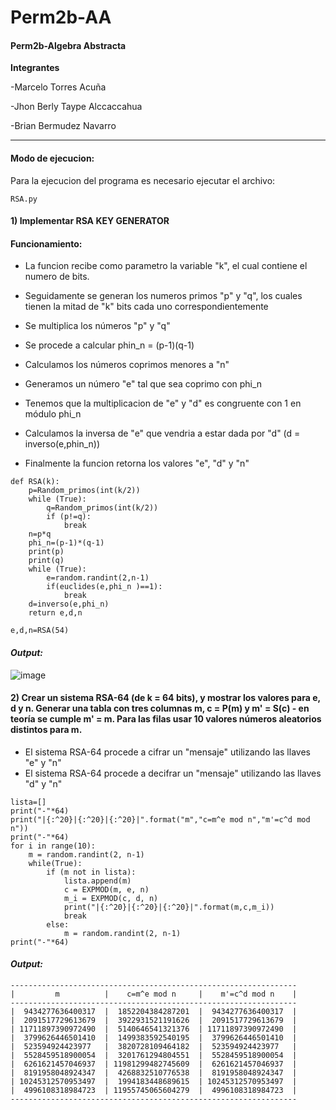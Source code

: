 # Perm2b-AA
####  Perm2b-Algebra Abstracta

**Integrantes**

-Marcelo Torres Acuña

-Jhon Berly Taype Alccaccahua 

-Brian Bermudez Navarro

------------

#### Modo de ejecucion:

Para la ejecucion del programa es necesario ejecutar el archivo:

```
RSA.py
```

#### **1) Implementar RSA KEY GENERATOR**

#### Funcionamiento:

- La funcion recibe como parametro la variable "k", el cual contiene el numero de bits.

- Seguidamente se generan los numeros primos "p" y "q", los cuales tienen la mitad de "k" bits cada uno correspondientemente 

- Se multiplica los números "p" y "q" 

- Se procede a calcular phin_n = (p-1)(q-1)

- Calculamos los números coprimos menores a "n"

- Generamos un número "e" tal que sea coprimo con phi_n

- Tenemos que la multiplicacion de "e" y "d" es congruente con 1 en módulo phi_n

- Calculamos la inversa de "e" que vendria a estar dada por "d" (d = inverso(e,phin_n))

- Finalmente la funcion retorna los valores "e", "d" y "n"

```
def RSA(k):    
    p=Random_primos(int(k/2))
    while (True):
        q=Random_primos(int(k/2))
        if (p!=q):
            break
    n=p*q
    phi_n=(p-1)*(q-1)
    print(p)
    print(q)
    while (True):
        e=random.randint(2,n-1)
        if(euclides(e,phi_n )==1):
            break    
    d=inverso(e,phi_n)    
    return e,d,n
    
e,d,n=RSA(54)
```

#### *Output:*

![image](https://user-images.githubusercontent.com/90937895/175451909-09fc7eec-29bb-4759-89b1-9a2659a9249d.png)




#### **2) Crear un sistema RSA-64 (de k = 64 bits), y mostrar los valores para e, d y n. Generar una tabla con tres columnas m, c = P(m) y m' = S(c) - en teoría se cumple m' = m. Para las filas usar 10 valores números aleatorios distintos para m.**

- El sistema RSA-64 procede a cifrar un "mensaje" utilizando las llaves "e" y "n"
- El sistema RSA-64 procede a decifrar un "mensaje" utilizando las llaves "d" y "n"

```
lista=[]
print("-"*64)
print("|{:^20}|{:^20}|{:^20}|".format("m","c=m^e mod n","m'=c^d mod n"))
print("-"*64)
for i in range(10):
    m = random.randint(2, n-1)
    while(True):
        if (m not in lista):
            lista.append(m)
            c = EXPMOD(m, e, n)
            m_i = EXPMOD(c, d, n)
            print("|{:^20}|{:^20}|{:^20}|".format(m,c,m_i))
            break
        else:
            m = random.randint(2, n-1)
print("-"*64)
```

#### *Output:*
```
----------------------------------------------------------------
|         m          |    c=m^e mod n     |    m'=c^d mod n    |
----------------------------------------------------------------
|  9434277636400317  |  1852204384287201  |  9434277636400317  |
|  2091517729613679  |  3922931521191626  |  2091517729613679  |
| 11711897390972490  |  5140646541321376  | 11711897390972490  |
|  3799626446501410  |  1499383592540195  |  3799626446501410  |
|  523594924423977   |  3820728109464182  |  523594924423977   |
|  5528459518900054  |  3201761294804551  |  5528459518900054  |
|  6261621457046937  | 11981299482745609  |  6261621457046937  |
|  8191958048924347  |  4268832510776538  |  8191958048924347  |
| 10245312570953497  |  1994183448689615  | 10245312570953497  |
|  4996108318984723  | 11955745065604279  |  4996108318984723  |
----------------------------------------------------------------
```
